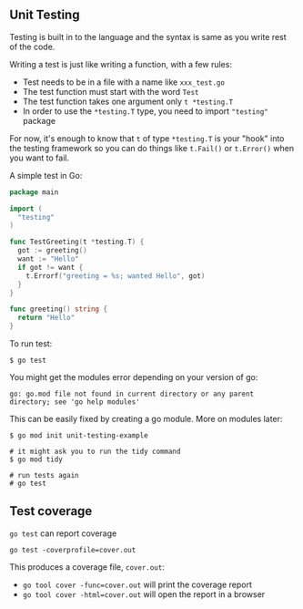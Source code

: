 ## Unit Testing

Testing is built in to the language and the syntax is same as you write rest of the code.

Writing a test is just like writing a function, with a few rules:
- Test needs to be in a file with a name like `xxx_test.go`
- The test function must start with the word `Test`
- The test function takes one argument only `t *testing.T`
- In order to use the `*testing.T` type, you need to import `"testing"` package

For now, it's enough to know that `t` of type `*testing.T` is your "hook" into the testing framework so you can do things like `t.Fail()` or `t.Error()` when you want to fail.

A simple test in Go:

```go
package main

import (
  "testing"
)

func TestGreeting(t *testing.T) {
  got := greeting()
  want := "Hello"
  if got != want {
    t.Errorf("greeting = %s; wanted Hello", got)
  }
}

func greeting() string {
  return "Hello"
}
```

To run test:
```shell
$ go test
```
You might get the modules error depending on your version of go:

```
go: go.mod file not found in current directory or any parent directory; see 'go help modules'
```

This can be easily fixed by creating a go module. More on modules later:

```shell
$ go mod init unit-testing-example

# it might ask you to run the tidy command
$ go mod tidy

# run tests again
# go test
```

## Test coverage
`go test` can report coverage

```shell
go test -coverprofile=cover.out
```

This produces a coverage file, `cover.out`:

- `go tool cover -func=cover.out` will print the coverage report
- `go tool cover -html=cover.out` will open the report in a browser